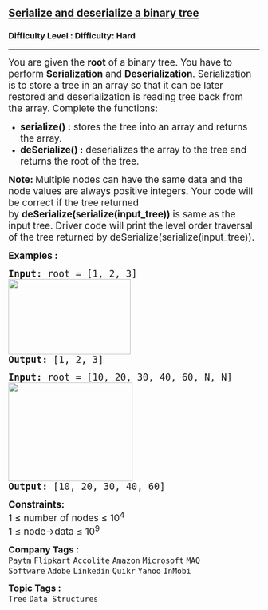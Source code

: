 <h2><a href="https://www.geeksforgeeks.org/problems/serialize-and-deserialize-a-binary-tree/1">Serialize and deserialize a binary tree</a></h2><h3>Difficulty Level : Difficulty: Hard</h3><hr><div class="problems_problem_content__Xm_eO"><p><span style="font-size: 14pt;">You are given the <strong>root</strong> of a binary tree. You have to perform <strong>Serialization</strong> and <strong>Deserialization</strong>. Serialization is to store a tree in an array so that it can be later restored and deserialization is reading tree back from the array. Complete the functions:</span></p>
<ul>
<li><span style="font-size: 14pt;"><strong>serialize() :</strong> stores the tree into an array&nbsp;and returns the array.</span></li>
<li><span style="font-size: 14pt;"><strong>deSerialize() :</strong>&nbsp;deserializes the array to the tree and returns the root of the tree.</span></li>
</ul>
<p><span style="font-size: 14pt;"><strong>Note:&nbsp;</strong>Multiple nodes can have the same data and the node values are<strong>&nbsp;</strong>always&nbsp;positive integers. Your code will be correct if the tree returned by&nbsp;<strong>deSerialize(serialize(input_tree))</strong> is same as the input tree. Driver code will print the level order traversal of the tree returned by deSerialize(serialize(input_tree)).</span></p>
<p><span style="font-size: 14pt;"><strong>Examples :</strong></span></p>
<pre><span style="font-size: 14pt;"><strong>Input: </strong>root = [1, 2, 3] &nbsp; &nbsp; &nbsp; </span><br><span style="font-size: 14pt;"><img src="https://media.geeksforgeeks.org/img-practice/prod/addEditProblem/908076/Web/Other/blobid1_1754980863.webp" width="245" height="151">
<strong>Output: </strong>[1, 2, 3]
</span></pre>
<pre><span style="font-size: 14pt;"><strong>Input:</strong> root = [10, 20, 30, 40, 60, N, N] <br><img src="https://media.geeksforgeeks.org/img-practice/prod/addEditProblem/908076/Web/Other/blobid0_1754980083.webp" width="249" height="198">
<strong>Output: </strong>[10, 20, 30, 40, 60]</span></pre>
<p><span style="font-size: 14pt;"><strong>Constraints:</strong><br>1 ≤ number of nodes ≤ 10<sup>4</sup><br>1 ≤ node-&gt;data ≤ 10<sup>9</sup></span></p></div><p><span style=font-size:18px><strong>Company Tags : </strong><br><code>Paytm</code>&nbsp;<code>Flipkart</code>&nbsp;<code>Accolite</code>&nbsp;<code>Amazon</code>&nbsp;<code>Microsoft</code>&nbsp;<code>MAQ Software</code>&nbsp;<code>Adobe</code>&nbsp;<code>Linkedin</code>&nbsp;<code>Quikr</code>&nbsp;<code>Yahoo</code>&nbsp;<code>InMobi</code>&nbsp;<br><p><span style=font-size:18px><strong>Topic Tags : </strong><br><code>Tree</code>&nbsp;<code>Data Structures</code>&nbsp;
